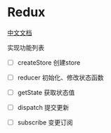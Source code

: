 # Redux

[中文文档](https://www.redux.org.cn/)

实现功能列表

- [ ] createStore 创建store
- [ ] reducer 初始化、修改状态函数
- [ ] getState 获取状态值
- [ ] dispatch 提交更新
- [ ] subscribe 变更订阅

